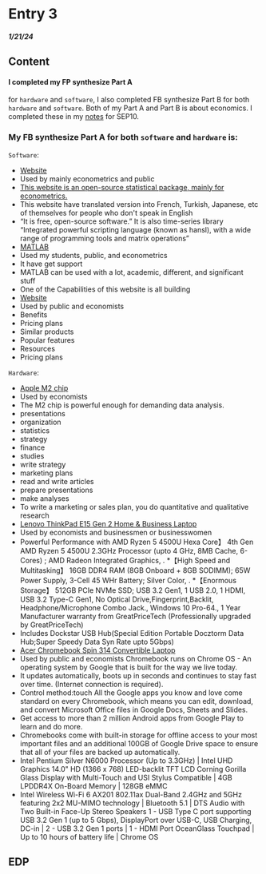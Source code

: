 # Entry 3
##### 1/21/24

## Content
#### I completed my FP synthesize Part A
for `hardware` and `software`, I also completed FB synthesize Part B for both `hardware` and `software`. Both of my Part A and Part B is about economics. I completed these in my [notes](https://docs.google.com/document/d/1Ob0IVBj5geUdPDqY5nFb1ioquE-PBDo0YSjW7TlT414/edit?usp=drivesdk) for SEP10.
### My FB synthesize Part A for both `software` and `hardware` is:
`Software`:
* [Website](https://images.sftcdn.net/images/t_app-icon-m/p/93a14b7c-96d4-11e6-b980-00163ed833e7/1884510348/gretl-1884510348.png)
* Used by mainly econometrics and public 
* [This website is an open-source statistical package, mainly for econometrics.](https://gretl.sourceforge.net/)
* This website have translated version into French, Turkish, Japanese, etc of themselves for people who don't speak in English
* “It is free, open-source software.”
It is also time-series library
“Integrated powerful scripting language (known as hansl), with a wide range of programming tools and matrix operations”
* [MATLAB](https://upload.wikimedia.org/wikipedia/commons/2/21/Matlab_Logo.png)
* Used my students, public, and econometrics
* It have get support 
* MATLAB can be used with a lot, academic, different, and significant stuff
* One of the Capabilities of this website is all building
* [Website](https://encrypted-tbn0.gstatic.com/images?q=tbn:ANd9GcRSU45FkTOfnSYMoF76emsspAXVJD9psJkFOg&usqp=CAU)
* Used by public and economists 
* Benefits
* Pricing plans
* Similar products
* Popular features
* Resources
* Pricing plans

`Hardware`:
* [Apple M2 chip](https://encrypted-tbn0.gstatic.com/images?q=tbn:ANd9GcTa-IyectOULM1gbVwQHqXN7Q5QzveLXssz5lSkL7nQVA&s)
* Used by economists 
* The M2 chip is powerful enough for demanding data analysis.
* presentations
* organization
* statistics
* strategy
* finance
* studies 
* write strategy 
* marketing plans
* read and write articles
* prepare presentations
* make analyses
* To write a marketing or sales plan, you do quantitative and qualitative research
* [Lenovo ThinkPad E15 Gen 2 Home & Business Laptop](https://m.media-amazon.com/images/I/71hwpV5oXsL._AC_UF894,1000_QL80_.jpg)
* Used by economists and businessmen or businesswomen 
* Powerful Performance with AMD Ryzen 5 4500U Hexa Core】 4th Gen AMD Ryzen 5 4500U 2.3GHz Processor (upto 4 GHz, 8MB Cache, 6-Cores) ; AMD Radeon Integrated Graphics, . 
*【High Speed and Multitasking】 16GB DDR4 RAM (8GB Onboard + 8GB SODIMM); 65W Power Supply, 3-Cell 45 WHr Battery; Silver Color, . 
*【Enormous Storage】 512GB PCIe NVMe SSD; USB 3.2 Gen1, 1 USB 2.0, 1 HDMI, USB 3.2 Type-C Gen1, No Optical Drive,Fingerprint,Backlit, Headphone/Microphone Combo Jack., Windows 10 Pro-64., 1 Year Manufacturer warranty from GreatPriceTech (Professionally upgraded by GreatPriceTech) 
* Includes Dockstar USB Hub(Special Edition Portable Docztorm Data Hub;Super Speedy Data Syn Rate upto 5Gbps)
* [Acer Chromebook Spin 314 Convertible Laptop](https://m.media-amazon.com/images/I/51soQu6K+FL.jpg)
* Used by public and economists
Chromebook runs on Chrome OS - An operating system by Google that is built for the way we live today.
* It updates automatically, boots up in seconds and continues to stay fast over time. (Internet connection is required).
* Control method:touch 
All the Google apps you know and love come standard on every Chromebook, which means you can edit, download, and convert Microsoft Office files in Google Docs, Sheets and Slides. 
* Get access to more than 2 million Android apps from Google Play to learn and do more. 
* Chromebooks come with built-in storage for offline access to your most important files and an additional 100GB of Google Drive space to ensure that all of your files are backed up automatically. 
* Intel Pentium Silver N6000 Processor (Up to 3.3GHz) | Intel UHD Graphics 
14.0" HD (1366 x 768) LED-backlit TFT LCD Corning Gorilla Glass Display with Multi-Touch and USI Stylus Compatible | 4GB LPDDR4X On-Board Memory | 128GB eMMC 
* Intel Wireless Wi-Fi 6 AX201 802.11ax Dual-Band 2.4GHz and 5GHz featuring 2x2 MU-MIMO technology | Bluetooth 5.1 | DTS Audio with Two Built-in Face-Up Stereo Speakers 
1 - USB Type C port supporting USB 3.2 Gen 1 (up to 5 Gbps), DisplayPort over USB-C, USB Charging, DC-in | 2 - USB 3.2 Gen 1 ports | 1 - HDMI Port
OceanGlass Touchpad | Up to 10 hours of battery life | Chrome OS

## EDP
#### 


